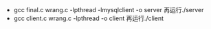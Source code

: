 - gcc final.c wrang.c -lpthread -lmysqlclient -o server 再运行./server
- gcc client.c wrang.c -lpthread -o client 再运行./client

